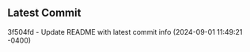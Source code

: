 
## Latest Commit
3f504fd - Update README with latest commit info (2024-09-01 11:49:21 -0400) <Yunxi-Zhou>
